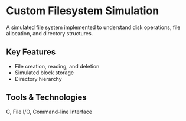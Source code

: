 # Custom Filesystem Simulation

A simulated file system implemented to understand disk operations, file allocation, and directory structures.

## Key Features
- File creation, reading, and deletion
- Simulated block storage
- Directory hierarchy

## Tools & Technologies
C, File I/O, Command-line Interface
